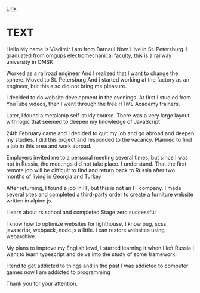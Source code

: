 [Link](https://youtu.be/HIsCNSH-uEU)
# TEXT

Hello My name is Vladimir I am from Barnaul Now I live in St. Petersburg. I graduated from omgups electromechanical faculty, this is a railway university in OMSK.

Worked as a railroad engineer And I realized that I want to change the sphere. Moved to  St. Petersburg And i started working at the factory as an engineer, but this also did not bring me pleasure.

I decided to do website development in the evenings. At first I studied from YouTube videos, then I went through the free HTML Academy trainers.

Later, I found a metalamp self-study course. There was a very large layout with logic that seemed to deepen my knowledge of JavaScript

 24th February came and I decided to quit my job and go abroad and deepen my studies. I did this project and responded to the vacancy. Planned to find a job in this area and work abroad.

Employers invited me to a personal meeting several times, but since I was not in Russia, the meetings did not take place. I understand. That the first remote job will be difficult to find and return back to Russia after two months of living in Georgia and Turkey

After returning, I found a job in IT, but this is not an IT company. I made several sites and completed a third-party order to create a furniture website written in alpine.js.

I learn about rs.school and completed Stage zero successful 

I know how to optimize websites for lighthouse, I know pug, scss, javascript, webpack, node.js a little. i can restore websites using webarchive.

 My plans to improve my English level, I started learning it when I left Russia I want to learn typescript and delve into the study of some framework.

I tend to get addicted to things and in the past I was addicted to computer games now I am addicted to programming 

Thank you for your attention.
